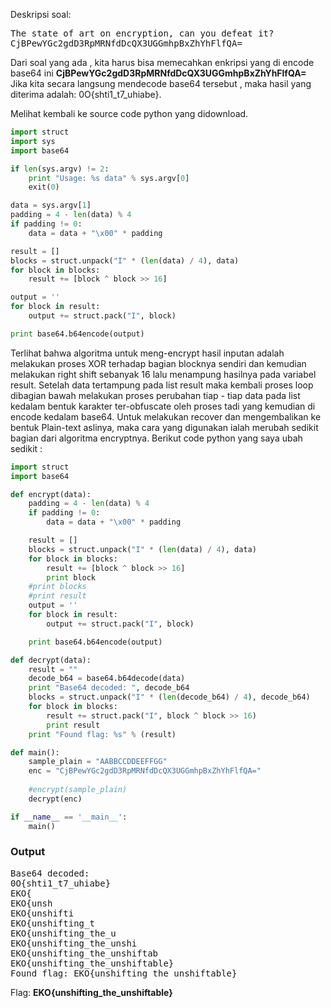 Deskripsi soal:

<pre>
The state of art on encryption, can you defeat it?
CjBPewYGc2gdD3RpMRNfdDcQX3UGGmhpBxZhYhFlfQA= 
</pre>

Dari soal yang ada , kita harus bisa memecahkan enkripsi yang di encode base64 ini <b>CjBPewYGc2gdD3RpMRNfdDcQX3UGGmhpBxZhYhFlfQA=</b>
Jika kita secara langsung mendecode base64 tersebut , maka hasil yang diterima adalah: 0O{shti1_t7_uhiabe}.

Melihat kembali ke source code python yang didownload. 
```python
import struct
import sys
import base64

if len(sys.argv) != 2:
    print "Usage: %s data" % sys.argv[0]
    exit(0)

data = sys.argv[1]
padding = 4 - len(data) % 4
if padding != 0:
    data = data + "\x00" * padding

result = []
blocks = struct.unpack("I" * (len(data) / 4), data)
for block in blocks:
    result += [block ^ block >> 16]

output = ''
for block in result:
    output += struct.pack("I", block)

print base64.b64encode(output)
```

Terlihat bahwa algoritma untuk meng-encrypt hasil inputan adalah melakukan proses XOR terhadap bagian blocknya sendiri dan kemudian melakukan right shift sebanyak 16 lalu menampung hasilnya pada variabel result.
Setelah data tertampung pada list result maka kembali proses loop dibagian bawah melakukan proses perubahan tiap - tiap data pada list kedalam bentuk karakter ter-obfuscate oleh proses tadi yang kemudian di encode kedalam base64.
Untuk melakukan recover dan mengembalikan ke bentuk Plain-text aslinya, maka cara yang digunakan ialah merubah sedikit bagian dari algoritma encryptnya. Berikut code python yang saya ubah sedikit :

```python
import struct
import base64

def encrypt(data):
	padding = 4 - len(data) % 4
	if padding != 0:
	    data = data + "\x00" * padding

	result = []
	blocks = struct.unpack("I" * (len(data) / 4), data)
	for block in blocks:
	    result += [block ^ block >> 16]
	    print block
	#print blocks
	#print result
	output = ''
	for block in result:
	    output += struct.pack("I", block)

	print base64.b64encode(output)

def decrypt(data):
	result = ""
	decode_b64 = base64.b64decode(data)
	print "Base64 decoded: ", decode_b64
	blocks = struct.unpack("I" * (len(decode_b64) / 4), decode_b64)
	for block in blocks:
		result += struct.pack("I", block ^ block >> 16)
		print result
	print "Found flag: %s" % (result)

def main():
	sample_plain = "AABBCCDDEEFFGG"
 	enc = "CjBPewYGc2gdD3RpMRNfdDcQX3UGGmhpBxZhYhFlfQA="
	
	#encrypt(sample_plain)
	decrypt(enc)

if __name__ == '__main__':
	main()
```

<h3>Output</h3>
<pre>
Base64 decoded:  
0O{shti1_t7_uhiabe}
EKO{
EKO{unsh
EKO{unshifti
EKO{unshifting_t
EKO{unshifting_the_u
EKO{unshifting_the_unshi
EKO{unshifting_the_unshiftab
EKO{unshifting_the_unshiftable}
Found flag: EKO{unshifting_the_unshiftable}
</pre>
Flag: <b>EKO{unshifting_the_unshiftable}</b>
